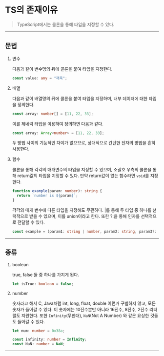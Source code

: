 # TS의 존재이유

> TypeScript에서는 콜론을 통해 타입을 지정할 수 있다.

---

## 문법

1. 변수

   다음과 같이 변수명의 뒤에 콜론을 붙여 타입을 지정한다.

   ```typescript
   const value: any = "재욱";
   ```

2. 배열

   다음과 같이 배열명의 뒤에 콜론을 붙여 타입을 지정하며, 내부 데이터에 대한 타입을 정의한다.

   ```typescript
   const array: number[] = [11, 22, 33];
   ```

   이를 제네릭 타입을 이용하여 정의하면 다음과 같다.

   ```typescript
   const array: Array<number> = [11, 22, 33];
   ```

   두 방법 사이의 기능적인 차이가 없으므로, 상대적으로 간단한 전자의 방법을 흔히 사용한다.

3. 함수

   콜론을 통해 각각의 매개변수의 타입을 지정할 수 있으며, 소괄호 우측의 콜론을 통해 return값의 타입을 지정할 수 있다. 만약 return값이 없는 함수라면 `void`를 지정한다.

   ```typescript
   function example(param: number): string {
     return `number is ${param}`;
   }
   ```

   각각의 매개 변수에 다른 타입을 지정해도 무관하다. |를 통해 두 타입 중 하나를 선택적으로 받을 수 있으며, 이를 union이라고 한다. 또한 ?:을 통해 인자를 선택적으로 전달할 수 있다.

   ```typescript
   const example = (param1: string | number, param2: string, param3?: boolean): void => {};
   ```

---

## 종류

1. boolean

   true, false 둘 중 하나를 가지게 된다.

   ```typescript
   let isTrue: boolean = false;
   ```

2. number

   숫자라고 해서 C, Java처럼 int, long, float, double 이런거 구별하지 않고, 모든 숫자가 들어갈 수 있다. 이 숫자에는 10진수뿐만 아니라 16진수, 8진수, 2진수 리터럴도 지원한다. 또한 `Infinity`(무한대), `NaN`(Not A Number) 와 같은 요상한 것들도 들어갈 수 있다.

   ```typescript
   let num: number = 0x38a;

   const infinity: number = Infinity;
   const NaN: number = NaN;
   ```

---
